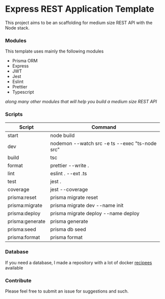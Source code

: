 # Express REST Application Template
This project aims to be an scaffolding for medium size REST API with the Node stack.
### Modules
This template uses mainly the following modules
- Prisma ORM
- Express
- JWT
- Jest
- Eslint
- Prettier
- Typescript

*along many other modules that will help you build a medium size REST API*
### Scripts
| Script          | Command                                                |
|-----------------|--------------------------------------------------------|
| start           | node build                                             |
| dev             | nodemon --watch src -e ts --exec "ts-node src"         |
| build           | tsc                                                    |
| format          | prettier --write .                                     |
| lint            | eslint . --ext .ts                                     |
| test            | jest .                                                 |
| coverage        | jest --coverage                                        |
| prisma:reset    | prisma migrate reset                                   |
| prisma:migrate  | prisma migrate dev --name init                         |
| prisma:deploy   | prisma migrate deploy --name deploy                    |
| prisma:generate | prisma generate                                        |
| prisma:seed     | prisma db seed                                         |
| prisma:format   | prisma format                                          |

### Database
If you need a database, I made a repository with a lot of docker [recipees](https://github.com/rdev32/dockerfiles) available

### Contribute
Please feel free to submit an issue for suggestions and such.